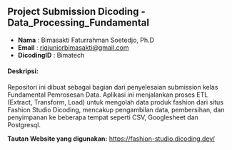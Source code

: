 ## Project Submission Dicoding - Data_Processing_Fundamental

- **Nama**        : Bimasakti Faturrahman Soetedjo, Ph.D
- **Email**       : riqjuniorbimasakti@gmail.com
- **DicodingID**  : Bimatech

#### **Deskripsi:**

Repositori ini dibuat sebagai bagian dari penyelesaian submission kelas Fundamental Pemrosesan Data. Aplikasi ini menjalankan proses ETL (Extract, Transform, Load) untuk mengolah data produk fashion dari situs Fashion Studio Dicoding, mencakup pengambilan data, pembersihan, dan penyimpanan ke beberapa tempat seperti CSV, Googlesheet dan Postgresql.

**Tautan Website yang digunakan:**
https://fashion-studio.dicoding.dev/

